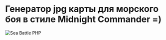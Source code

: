 # Генератор jpg карты для морского боя в стиле Midnight Commander =)
![Sea Battle PHP](https://github.com/makhnanov/sea-battle-php/blob/main/SeaBattle.jpg?raw=true)